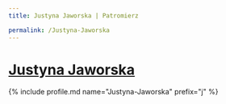 ```yaml
---
title: Justyna Jaworska | Patromierz

permalink: /Justyna-Jaworska
---
```


# [Justyna Jaworska](https://patronite.pl/Justyna-Jaworska)

{% include profile.md name="Justyna-Jaworska" prefix="j" %}

